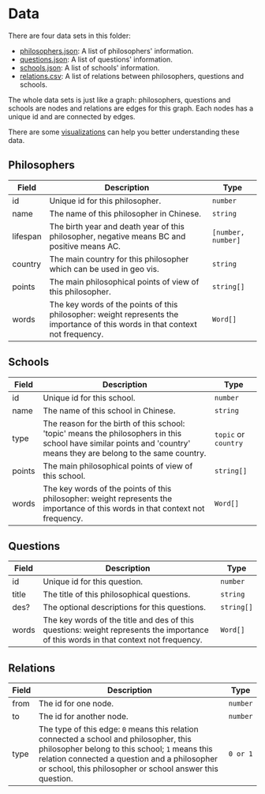 # Data

There are four data sets in this folder:

- [philosophers.json](./philosophers.json): A list of philosophers' information.
- [questions.json](./questions.json): A list of questions' information.
- [schools.json](./schools.json): A list of schools' information.
- [relations.csv](./relations.csv): A list of relations between philosophers, questions and schools.

The whole data sets is just like a graph: philosophers, questions and schools are nodes and relations are edges for this graph. Each nodes has a unique id and are connected by edges.

There are some [visualizations](https://observablehq.com/@pearmini/visualize-sophies-world-by-antv) can help you better understanding these data.

## Philosophers

| Field | Description | Type |
| ----| ----------- | -----|
| id | Unique id for this philosopher. | `number` |
| name | The name of this philosopher in Chinese. | `string` |
| lifespan | The birth year and death year of this philosopher, negative means BC and positive means AC. | `[number, number]` |
| country | The main country for this philosopher which can be used in geo vis. | `string` |
| points | The main philosophical points of view of this philosopher.| `string[]` |
| words | The key words of the points of this philosopher: weight represents the importance of this words in that context not frequency. | `Word[]` |

## Schools

| Field | Description | Type |
| ----| ----------- | -----|
| id | Unique id for this school. | `number` |
| name | The name of this school in Chinese. | `string` |
| type | The reason for the birth of this school: 'topic' means the philosophers in this school have similar points and 'country' means they are belong to the same country. | `topic` or `country` |
| points | The main philosophical points of view of this school. | `string[]` |
| words | The key words of the points of this philosopher: weight represents the importance of this words in that context not frequency. | `Word[]` |

## Questions

| Field | Description | Type |
| ----| ----------- | -----|
| id | Unique id for this question. | `number` |
| title | The title of this philosophical questions. | `string` |
| des? | The optional descriptions for this questions. | `string[]` |
| words | The key words of the title and des of this questions: weight represents the importance of this words in that context not frequency. | `Word[]` |

## Relations

| Field | Description | Type |
| ----| ----------- | -----|
| from | The id for one node. | `number` |
| to | The id for another node. | `number` |
| type | The type of this edge: `0` means this relation connected a school and philosopher, this philosopher belong to this school; `1` means this relation connected a question and a philosopher or school, this philosopher or school answer this question. | `0 or 1` |
